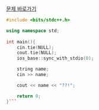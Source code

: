 [문제 바로가기](https://boj.kr/10926)

```c++
#include <bits/stdc++.h>

using namespace std;
 
int main(){
    cin.tie(NULL);
    cout.tie(NULL);
    ios_base::sync_with_stdio(0);

    string name;
    cin >> name;

    cout << name << "??!";

    return 0;
}```